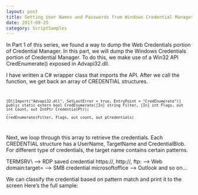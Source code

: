 ```yaml
---
layout: post
title: Getting User Names and Passwords from Windows Credential Manager using PowerShell - Part 2 - Windows Credentials
date: 2017-09-25
category: ScriptSamples
---
```


In Part 1 of this series, we found a way to dump the Web Credentials portion of Credential Manager. In this part, we will dump the Windows Credentials portion of Credential Manager. To do this, we make use of a Win32 API CredEnumerate() exposed in Advapi32.dll.

I have written a C# wrapper class that imports the API. After we call the function, we get back an array of CREDENTIAL structures.
<code>

    [DllImport("Advapi32.dll", SetLastError = true, EntryPoint = "CredEnumerate")]
    public static extern bool CredEnumerate([In] string Filter, [In] int Flags, out int Count, out IntPtr CredentialPtr);    
    ...
    CredEnumerate(Filter, Flags, out count, out pCredentials)  

</code>


Next, we loop through this array to retrieve the credentials. Each CREDENTIAL structure has a UserName, TargetName and CredentialBlob. For different type of credentials, the target name contains certain patterns.

TERMSRV\                    --> RDP saved credential
https://, http://, ftp:     --> Web
domain:target=              --> SMB credential
microsoftoffice             --> Outlook
and so on...

We can classify the credential based on pattern match and print it to the screen
Here’s the full sample:
<script src="https://gist.github.com/VimalShekar/d6a7080679a33e1ac71507a54b49dc18.js"></script>
